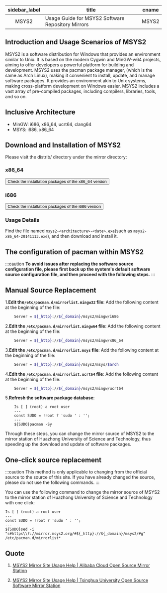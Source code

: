 
| sidebar_label | title                                             | cname |
| :-----------: | ------------------------------------------------- | ----- |
|     MSYS2     | Usage Guide for MSYS2 Software Repository Mirrors | MSYS2 |
## Introduction and Usage Scenarios of MSYS2
MSYS2 is a software distribution for Windows that provides an environment similar to Unix. It is based on the modern Cygwin and MinGW-w64 projects, aiming to offer developers a powerful platform for building and development. MSYS2 uses the pacman package manager, (which is the same as Arch Linux), making it convenient to install, update, and manage software packages. It provides an environment akin to Unix systems, making cross-platform development on Windows easier. MSYS2 includes a vast array of pre-compiled packages, including compilers, libraries, tools, and so on.
## Inclusive Architecture
-  MinGW: i686, x86_64, ucrt64, clang64
-  MSYS: i686, x86_64
## Download and Installation of MSYS2

Please visit the distrib/ directory under the mirror directory:

### x86_64

<SiteLink href="/msys2/distrib/x86_64/">
    <button className="button button--primary">Check the installation packages of the x86_64 version</button>
</SiteLink>


### i686

<SiteLink href="/msys2/distrib/i686/">
    <button className="button button--primary">Check the installation packages of the i686 version
    </button>
</SiteLink>

### Usage Details

Find the file named `msys2-<architecture>-<date>.exe`(such as `msys2-x86_64-20141113.exe`), and then download and install it.

## The configuration of pacman within MSYS2

:::caution
**To avoid issues after replacing the software source configuration file, please first back up the system's default software source configuration file, and then proceed with the following steps.**
:::

## Manual Source Replacement

1.**Edit the`/etc/pacman.d/mirrorlist.mingw32` file**: Add the following content at the beginning of the file:

```bash varcode
    Server = ${_http}://${_domain}/msys2/mingw/i686
```
2.**Edit the `/etc/pacman.d/mirrorlist.mingw64` file**: Add the following content at the beginning of the file:

```bash varcode
    Server = ${_http}://${_domain}/msys2/mingw/x86_64
```
3.**Edit the `/etc/pacman.d/mirrorlist.msys` file**: Add the following content at the beginning of the file:

```bash varcode
    Server = ${_http}://${_domain}/msys2/msys/$arch
```
4.**Edit the `/etc/pacman.d/mirrorlist.ucrt64` file**: Add the following content at the beginning of the file:

```bash varcode
    Server = ${_http}://${_domain}/msys2/mingw/ucrt64
```
5.**Refresh the software package database**:

```shell varcode
    Is [ ] (root) a root user
    ---
    const SUDO = !root ? 'sudo ' : '';
    ---
    ${SUDO}pacman -Sy
```

Through these steps, you can change the mirror source of MSYS2 to the mirror station of Huazhong University of Science and Technology, thus speeding up the download and update of software packages.

## One-click source replacement

:::caution
This method is only applicable to changing from the official source to the source of this site. If you have already changed the source, please do not use the following commands.
:::

You can use the following command to change the mirror source of MSYS2 to the mirror station of Huazhong University of Science and Technology with one click:

```shell varcode
Is [ ] (root) a root user
---
const SUDO = !root ? 'sudo ' : '';
---
${SUDO}sed -i "s#https\\?://mirror.msys2.org/#${_http}://${_domain}/msys2/#g" /etc/pacman.d/mirrorlist*

```

## Quote

1. [MSYS2 Mirror Site Usage Help | Alibaba Cloud Open Source Mirror Station](https://developer.aliyun.com/mirror/msys2)

2. [MSYS2 Mirror Site Usage Help | Tsinghua University Open Source Software Mirror Station](https://mirrors.tuna.tsinghua.edu.cn/help/msys2/)
